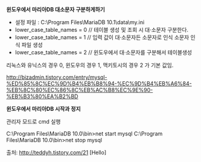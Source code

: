 **윈도우에서 마리아DB 대소문자 구분하게하기**

- 설정 파일 : C:\Program Files\MariaDB 10.1\data\my.ini
- lower_case_table_names = 0  //  테이블 생성 및 조회 시 대·소문자 구분한다.
- lower_case_table_names = 1  //  입력 값이 대·소문자든 소문자로 인식 소문자 인식 파일 생성
- lower_case_table_names = 2  //  윈도우에서 대·소문자를 구분해서 테이블생성

리눅스와 유닉스의 경우 0, 윈도우의 경우 1, 맥키토시의 경우 2 가 기본 값임.


http://bizadmin.tistory.com/entry/mysql-%ED%85%8C%EC%9D%B4%EB%B8%94-%EC%9D%B4%EB%A6%84-%EB%8C%80%EC%86%8C%EB%AC%B8%EC%9E%90-%EB%B3%80%EA%B2%BD



**윈도우에서 마리아DB 시작과 정지**

관리자 모드로 cmd 실행

C:\Program Files\MariaDB 10.0\bin>net start mysql 
C:\Program Files\MariaDB 10.0\bin>net stop mysql

출처: http://teddyh.tistory.com/21 [Hello]